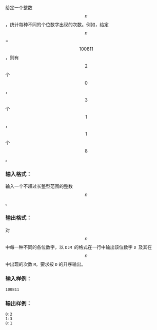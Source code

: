 给定一个整数$$n$$，统计每种不同的个位数字出现的次数。例如，给定$$n$$=$$100811$$，则有$$2$$个$$0$$，$$3$$个$$1$$，$$1$$个$$8$$。

### 输入格式：

输入一个不超过长整型范围的整数$$n$$。

### 输出格式：

对$$n$$中每一种不同的各位数字，以 `D:M `的格式在一行中输出该位数字 `D `及其在 $$n$$ 中出现的次数 `M`。要求按 `D` 的升序输出。

### 输入样例：
```in
100811
```

### 输出样例：
```out
0:2
1:3
8:1
```

